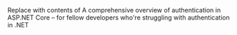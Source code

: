 Replace with contents of A comprehensive overview of authentication in ASP.NET Core – for fellow developers who're struggling with authentication in .NET
